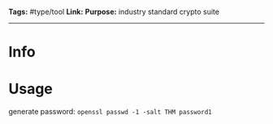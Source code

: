 **Tags:** #type/tool 
**Link:**
**Purpose:** industry standard crypto suite

---
# Info

# Usage
generate password: `openssl passwd -1 -salt THM password1`

